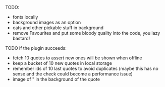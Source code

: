 TODO:
 - fonts locally
 - background images as an option
 - cats and other pickable stuff in background
 - remove Favourites and put some bloody quality into the code, you lazy bastard!

 TODO if the plugin succeeds:
 - fetch 10 quotes to assert new ones will be shown when offline
 - keep a bucket of 10 new quotes in local storage
 - remember ids of 10 last quotes to avoid duplicates (maybe this has no sense and the check could become a performance issue)
 - image of " in the background of the quote
